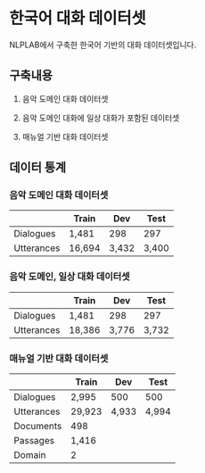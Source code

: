 # 한국어 대화 데이터셋

NLPLAB에서 구축한 한국어 기반의 대화 데이터셋입니다.

## 구축내용
1. 음악 도메인 대화 데이터셋

2. 음악 도메인 대화에 일상 대화가 포함된 데이터셋

3. 매뉴얼 기반 대화 데이터셋
  
## 데이터 통계
### 음악 도메인 대화 데이터셋
<table class="tg">
<thead>
  <tr>
    <th class="tg-c3ow"></th>
    <th class="tg-c3ow">Train</th>
    <th class="tg-c3ow">Dev</th>
    <th class="tg-c3ow">Test</th>
  </tr>
</thead>
<tbody>
  <tr>
    <td class="tg-c3ow">Dialogues</td>
    <td class="tg-c3ow">1,481</td>
    <td class="tg-c3ow">298</td>
    <td class="tg-c3ow">297</td>
  </tr>
  <tr>
    <td class="tg-c3ow">Utterances</td>
    <td class="tg-c3ow">16,694</td>
    <td class="tg-c3ow">3,432</td>
    <td class="tg-c3ow">3,400</td>
  </tr>
</tbody>
</table>

### 음악 도메인, 일상 대화 데이터셋
<table class="tg">
<thead>
  <tr>
    <th class="tg-c3ow"></th>
    <th class="tg-c3ow">Train</th>
    <th class="tg-c3ow">Dev</th>
    <th class="tg-c3ow">Test</th>
  </tr>
</thead>
<tbody>
  <tr>
    <td class="tg-c3ow">Dialogues</td>
    <td class="tg-c3ow">1,481</td>
    <td class="tg-c3ow">298</td>
    <td class="tg-c3ow">297</td>
  </tr>
  <tr>
    <td class="tg-c3ow">Utterances</td>
    <td class="tg-c3ow">18,386</td>
    <td class="tg-c3ow">3,776</td>
    <td class="tg-c3ow">3,732</td>
  </tr>
</tbody>
</table>

### 매뉴얼 기반 대화 데이터셋
<table class="tg">
<thead>
  <tr>
    <th class="tg-c3ow"></th>
    <th class="tg-c3ow">Train</th>
    <th class="tg-c3ow">Dev</th>
    <th class="tg-c3ow">Test</th>
  </tr>
</thead>
<tbody>
  <tr>
    <td class="tg-c3ow">Dialogues</td>
    <td class="tg-c3ow">2,995</td>
    <td class="tg-c3ow">500</td>
    <td class="tg-c3ow">500</td>
  </tr>
  <tr>
    <td class="tg-c3ow">Utterances</td>
    <td class="tg-c3ow">29,923</td>
    <td class="tg-c3ow">4,933</td>
    <td class="tg-c3ow">4,994</td>
  </tr>
  <tr>
    <td class="tg-c3ow">Documents</td>
    <td class="tg-c3ow" colspan="3">498</td>
  </tr>
  <tr>
    <td class="tg-c3ow">Passages</td>
    <td class="tg-c3ow" colspan="3">1,416</td>
  </tr>
  <tr>
    <td class="tg-c3ow">Domain</td>
    <td class="tg-c3ow" colspan="3">2</td>
  </tr>
</tbody>
</table>
